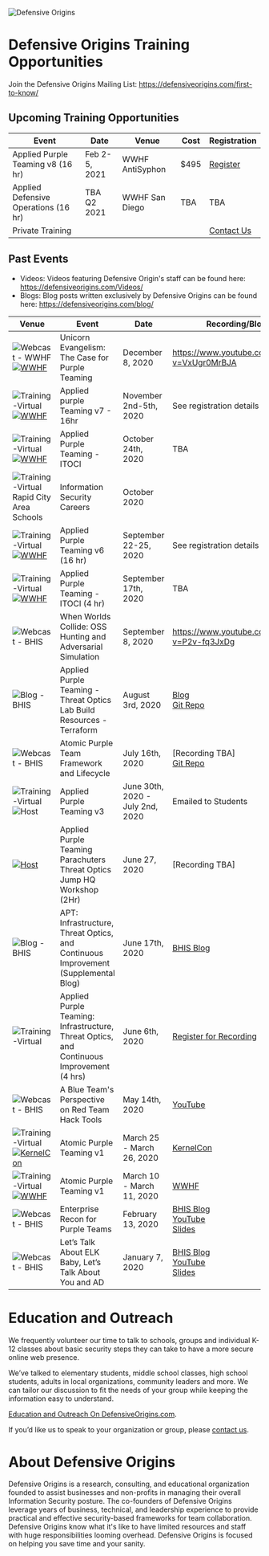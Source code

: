 
![Defensive Origins](https://defensiveorigins.com/wp-content/uploads/2020/05/defensive-origins-header-6-1536x760.png)
# Defensive Origins Training Opportunities 
Join the Defensive Origins Mailing List: https://defensiveorigins.com/first-to-know/

## Upcoming Training Opportunities


| Event                                | Date          | Venue           | Cost | Registration |
|--------------------------------------|---------------|-----------------|------|--------------|
| Applied Purple Teaming v8  (16 hr)   | Feb 2-5, 2021 | WWHF AntiSyphon | $495 | [Register](https://register.gotowebinar.com/register/6465240932128768267)     |
| Applied Defensive Operations (16 hr) | TBA Q2 2021   | WWHF San Diego  | TBA  | TBA          |
| Private Training                     |               |                 |      | [Contact Us](https://defensiveorigins.com/contact/)   |




## Past Events
* Videos: Videos featuring Defensive Origin's staff can be found here: https://defensiveorigins.com/Videos/
* Blogs: Blog posts written exclusively by Defensive Origins can be found here: https://defensiveorigins.com/blog/

| Venue                                    | Event                                    | Date                             | Recording/Blog                           |
|------------------------------------------|------------------------------------------|----------------------------------|------------------------------------------|
| ![Webcast  - WWHF](https://img.shields.io/badge/Webcast-WWHF-darkgreen) <BR> [![WWHF](https://img.shields.io/badge/Host-WWHF%20Roundup-blue)](https://www.securewv.org/)    | Unicorn Evangelism: The Case for Purple Teaming | December 8, 2020                 | https://www.youtube.com/watch?v=VxUgr0MrBJA |
| ![Training-Virtual](https://img.shields.io/badge/Training-Remote-darkgreen) <BR>[![WWHF](https://img.shields.io/badge/Host-Secure%20WV%202020-blue)](https://www.securewv.org/)                      | Applied purple Teaming v7 - 16hr            | November 2nd-5th, 2020           | See registration details                 |
| ![Training-Virtual](https://img.shields.io/badge/Training-Remote-darkgreen) <BR>[![WWHF](https://img.shields.io/badge/Host-ISACA%20Tucson-blue)](https://isaca.org)                          | Applied Purple Teaming - ITOCI           | October 24th, 2020               | TBA                                      |
| ![Training-Virtual](https://img.shields.io/badge/Community-Education-darkgreen) <BR> Rapid City Area Schools              | Information Security Careers                | October 2020                     |                                          |
| ![Training-Virtual](https://img.shields.io/badge/Training-Remote-darkgreen) <BR>[![WWHF](https://img.shields.io/badge/Host-WWHF%20DW%202020-blue)](https://wildwesthackinfest.com/)     | Applied Purple Teaming v6 (16 hr)            | September 22-25, 2020            | See registration details                 |
| ![Training-Virtual](https://img.shields.io/badge/Training-Remote-darkgreen) <BR> [![WWHF](https://img.shields.io/badge/Host-ISACA%20Denver-blue)](https://isaca.org)                            | Applied Purple Teaming - ITOCI (4 hr)           | September 17th, 2020             | TBA                                      |
| ![Webcast  - BHIS](https://img.shields.io/badge/Webcast-BHIS-darkgreen)  | When Worlds Collide: OSS Hunting and Adversarial Simulation | September 8, 2020                | https://www.youtube.com/watch?v=P2v-fq3JxDg |
| ![Blog  - BHIS](https://img.shields.io/badge/Blog-BHIS-darkgreen) | Applied Purple Teaming - Threat Optics Lab Build Resources - Terraform | August 3rd, 2020                 | [Blog][4]<br>[Git Repo](https://github.com/DefensiveOrigins/APT-Lab-Terraform) |
| ![Webcast  - BHIS](https://img.shields.io/badge/Webcast-BHIS-darkgreen) | Atomic Purple Team Framework and Lifecycle | July 16th, 2020                  | [Recording TBA]<br>[Git Repo][5]         |
| ![Training-Virtual](https://img.shields.io/badge/Training-Remote-darkgreen)<BR>![Host](https://img.shields.io/badge/Host-WWHF%20June-blue) | Applied Purple Teaming v3                   | June 30th, 2020 - July 2nd, 2020 | Emailed to Students                      |
| [![Host](https://img.shields.io/badge/Host-CyberJungleVirtualSummit-blue)][6] | Applied Purple Teaming <br>Parachuters Threat Optics Jump HQ Workshop (2Hr)<br> | June 27, 2020                    | [Recording TBA]                          |
| ![Blog  - BHIS](https://img.shields.io/badge/Blog-BHIS-darkgreen) | APT: Infrastructure, Threat Optics, and Continuous Improvement (Supplemental Blog) | June 17th, 2020                  | [BHIS Blog](https://www.blackhillsinfosec.com/how-to-deploy-windows-optics-commands-downloads-instructions-and-screenshots/) |
| ![Training-Virtual](https://img.shields.io/badge/Training-Remote-darkgreen) | Applied Purple Teaming: Infrastructure, Threat Optics, and Continuous Improvement (4 hrs) | June 6th, 2020                   | [Register for Recording][7]              |
| ![Webcast  - BHIS](https://img.shields.io/badge/Webcast-BHIS-darkgreen) | A Blue Team's Perspective on Red Team Hack Tools | May 14th, 2020                   | [YouTube](https://www.youtube.com/watch?v=0mIN2OU5hQE) |
| ![Training-Virtual](https://img.shields.io/badge/Training-Remote-darkgreen)<BR>[![KernelCon](https://img.shields.io/badge/Host-KernelCon%202020-blue)](https://kernelcon.org/) | Atomic Purple Teaming v1                 | March 25 - March  26, 2020       | [KernelCon](https://kernelcon.org/)      |
| ![Training-Virtual](https://img.shields.io/badge/Training-Remote-darkgreen)<BR>[![WWHF](https://img.shields.io/badge/Host-WWHF%20WW%202020-blue)](https://wildwesthackinfest.com/) | Atomic Purple Teaming v1                 | March 10 - March 11, 2020        | [WWHF](https://wildwesthackinfest.com/)  |
| ![Webcast  - BHIS](https://img.shields.io/badge/Webcast-BHIS-darkgreen) | Enterprise Recon for Purple Teams        | February 13, 2020                | [BHIS Blog](https://www.blackhillsinfosec.com/webcast-enterprise-recon-for-purple-teams/)<br>[YouTube](https://www.youtube.com/watch?v=5c4KHB8dZMw)<br>[Slides](https://activecountermeasures.com/presentations) |
| ![Webcast  - BHIS](https://img.shields.io/badge/Webcast-BHIS-darkgreen) | Let’s Talk About ELK Baby, Let’s Talk About You and AD | January 7, 2020                  | [BHIS Blog](https://www.blackhillsinfosec.com/webcast-lets-talk-about-elk-baby-lets-talk-about-you-and-ad/)<br>[YouTube](https://www.youtube.com/watch?v=c0qOmu3pChc)<br>[Slides](https://www.activecountermeasures.com/acm-bhis-presentations/) |

# Education and Outreach 
We frequently volunteer our time to talk to schools, groups and individual K-12 classes about basic security steps they can take to have a more secure online web presence. 

We’ve talked to elementary students, middle school classes, high school students, adults in local organizations, community leaders and more. We can tailor our discussion to fit the needs of your group while keeping the information easy to understand. 

[Education and Outreach On DefensiveOrigins.com](https://defensiveorigins.com/resources/).

If you’d like us to speak to your organization or group, please [contact us](https://defensiveorigins.com/contact/).

# About Defensive Origins

Defensive Origins is a research, consulting, and educational organization founded to assist businesses and non-profits in managing their overall Information Security posture.  The co-founders of Defensive Origins leverage years of business, technical, and leadership experience to provide practical and effective security-based frameworks for team collaboration. Defensive Origins know what it's like to have limited resources and staff with huge responsibilities looming overhead.  Defensive Origins is focused on helping you save time and your sanity.

  [1]: https://redteamvillage.io/
  [2]: https://wildwesthackinfest.com/deadwood/training/
  [3]: https://wildwesthackinfest.com/wwhf-at-secure-wv/
  [4]: https://www.blackhillsinfosec.com/how-to-applied-purple-teaming-lab-build-on-azure-with-terraform/
  [5]: https://github.com/DefensiveOrigins/AtomicPurpleTeam
  [6]: https://junegle.io/
  [7]: https://attendee.gotowebinar.com/register/3725793414954629390
